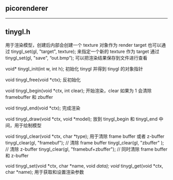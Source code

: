 picorenderer
--------
--------
tinygl.h
--------
用于渲染模型，创建后内部会创建一个 texture 对象作为 render target
也可以通过 tinygl_set(gl, "target", texture); 来指定一个新的 texture 作为 target
通过 tinygl_set(gl, "save", “out.bmp”); 可以把渲染结果保存到文件进行查看

void* tinygl_init(int w, int h);
初始化 tinygl 并得到 tinygl 的对象指针

void tinygl_free(void *ctx);
反初始化

void tinygl_begin(void *ctx, int clear);
开始渲染，clear 如果为 1 会清除 framebuffer 和 zbuffer

void tinygl_end(void *ctx);
完成渲染

void tinygl_draw(void *ctx, void *model);
放到 tinygl_begin 和 tinygl_end 中间，用于绘制模型

void tinygl_clear(void *ctx, char *type);
用于清除 frame buffer 或者 z-buffer
tinygl_clear(gl, "framebuf"); // 清除 frame buffer
tinygl_clear(gl, "zbuffer" ); // 清除 z-buffer
tinygl_clear(gl, "framebuf+zbuffer"); // 同时清除 frame buffer 和 z-buffer

void  tinygl_set(void *ctx, char *name, void *data);
void* tinygl_get(void *ctx, char *name);
用于获取和设置渲染参数